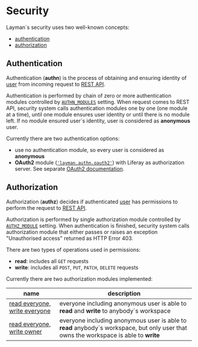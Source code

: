 # Security

Layman`s security uses two well-known concepts:
- [authentication](#authentication)
- [authorization](#authorization)


## Authentication

Authentication (**authn**) is the process of obtaining and ensuring identity of [user](models.md#user) from incoming request to [REST API](rest.md).

Authentication is performed by chain of zero or more authentication modules controlled by [`AUTHN_MODULES`](../src/layman_settings.py) setting. When request comes to REST API, security system calls authentication modules one by one (one module at a time), until one module ensures user identity or until there is no module left. If no module ensured user`s identity, user is considered as **anonymous** user.

Currently there are two authentication options:
- use no authentication module, so every user is considered as **anonymous**
- **OAuth2** module ([`'layman.authn.oauth2'`](../src/layman/authn/oauth2)) with Liferay as authorization server. See separate [OAuth2 documentation](oauth2/index.md).

## Authorization

Authorization (**authz**) decides if authenticated [user](models.md#user) has permissions to perform the request to [REST API](rest.md).

Authorization is performed by single authorization module controlled by [`AUTHZ_MODULE`](../src/layman_settings.py) setting. When authentication is finished, security system calls authorization module that either passes or raises an exception "Unauthorised access" returned as HTTP Error 403.

There are two types of operations used in permissions:
- **read**: includes all `GET` requests
- **write**: includes all `POST`, `PUT`, `PATCH`, `DELETE` requests

Currently there are two authorization modules implemented:

| name | description |
| --- | --- |
| [read everyone, write everyone](../src/layman/authz/read_everyone_write_everyone.py) | everyone including anonymous user is able to **read** and **write** to anybody`s workspace |
| [read everyone, write owner](../src/layman/authz/read_everyone_write_owner.py) | everyone including anonymous user is able to **read** anybody`s workspace, but only user that owns the workspace is able to **write** |

